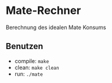 # Mate-Rechner
Berechnung des idealen Mate Konsums

## Benutzen

* compile: `make`
* clean: `make clean`
* run: `./mate`
